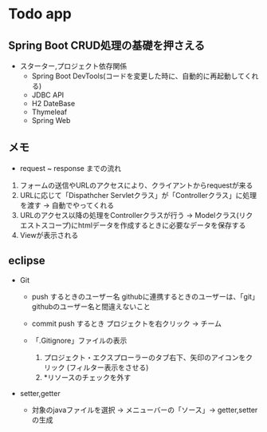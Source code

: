 # Todo app

## Spring Boot CRUD処理の基礎を押さえる

* スターター,プロジェクト依存関係
	* Spring Boot DevTools(コードを変更した時に、自動的に再起動してくれる)
	* JDBC API
	* H2 DateBase
	* Thymeleaf
	* Spring Web

## メモ

* request ~ response までの流れ
1. フォームの送信やURLのアクセスにより、クライアントからrequestが来る
2. URLに応じて「Dispathcher Servletクラス」が「Controllerクラス」に処理を渡す
  -> 自動でやってくれる
3. URLのアクセス以降の処理をControllerクラスが行う
  -> Modelクラス(リクエストスコープ)にhtmlデータを作成するときに必要なデータを保存する
4. Viewが表示される

## eclipse

* Git
	* push するときのユーザー名
		githubに連携するときのユーザーは、「git」
		githubのユーザー名と間違えないこと

	* commit push するとき
		プロジェクトを右クリック -> チーム

	* 「.Gitignore」ファイルの表示
		1. プロジェクト・エクスプローラーのタブ右下、矢印のアイコンをクリック
  		(フィルター表示をさせる)
		2. *リソースのチェックを外す


* setter,getter
	* 対象のjavaファイルを選択 -> メニューバーの「ソース」-> getter,setterの生成
